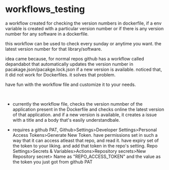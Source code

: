 # workflows_testing

a workflow created for checking the version numbers in dockerfile, if a env variable is created with a particular version number or if there is any version number for any software in a dockerfile. 

this workflow can be used to check every sunday or anytime you want.  the latest version number for that library/software. 

idea came because, for normal repos github has a workflow called depandabot that automatically updates the version number in pacakage.json/pacakge.lock.json if a new version is available. noticed that, it did not work for Dockerfiles. it solves that problem.

have fun with the workflow file and customize it to your needs. 

<br>

- currently the workflow file, checks the version numnber of the application present in the Dockerfile and checks online the latest version of that application. and if a new version is available, it creates a issue with a title and a body that's easily understandbale. 

- requires a github PAT, Github>Settings>Developer Settings>Personal Access Tokens>Generate New Token. 
have permissions set in such a way that it can access atleast that repo, and read it. have expiry set of the token to your liking. 
and add that token in the repo's setting. Repo Settings>Secrets & Variables>Actions>Repository secrets>New Repository secret> Name as "REPO_ACCESS_TOKEN" and the value as the token you just got from github PAT
